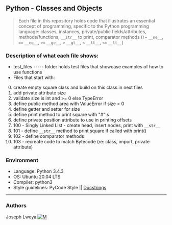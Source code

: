 ## Python - Classes and Objects
> Each file in this repository holds code that illustrates an essential concept of programming,
> specific to the Python programming language:
> classes, instances, private/public fields/attributes, methods/functions, ```__str__``` to print,
> comparator methods (```!=``` ```__ne__```, ```==``` ```__eq__```, ```>=``` ```__ge__```, ```>``` ```__gt__```, ```<``` ```__lt__```, ```<=``` ```__lt__```)

### Description of what each file shows:
* test_files ----- folder holds test files that showcase examples of how to use functions
* Files that start with:
0. create empty square class and build on this class in next files
1. add private attribute size
2. validate size is int and >= 0 else TypeError
3. define public method area with ValueError if size < 0
4. define getter and setter for size
5. define print method to print square with "#"'s
6. define private position attribute to use in printing offsets
100. 100 - Singly Linked List - create head, insert nodes, print with ```__str__```
101. 101 - define ```__str__``` method to print square if called with print()
102. 102 - define comparator methods
103. 103 - recreate code to match Bytecode (re: class, import, private attribute)

### Environment
* Language: Python 3.4.3
* OS: Ubuntu 20.04 LTS
* Compiler: python3
* Style guidelines: PyCode Style || [Docstrings](http://sphinxcontrib-napoleon.readthedocs.io/en/latest/example_google.html)
---
### Authors
Joseph Lweya [![M](https://upload.wikimedia.org/wikipedia/fr/thumb/c/c8/Twitter_Bird.svg/30px-Twitter_Bird.svg.png)](https://twitter.com/lweyajoe)

